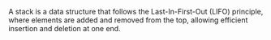 A stack is a data structure that follows the Last-In-First-Out (LIFO) principle, where elements are added and removed from the top, allowing efficient insertion and deletion at one end.
